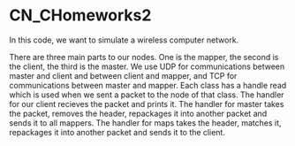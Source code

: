 # CN_CHomeworks2
In this code, we want to simulate a wireless computer network. 

There are three main parts to our nodes. One is the mapper, the second is the client, the third is the master. We use UDP for communications between master and client and between client and mapper, and TCP for communications between master and mapper. Each class has a handle read which is used when we sent a packet to the node of that class. The handler for our client recieves the packet and prints it. The handler for master takes the packet, removes the header, repackages it into another packet and sends it to all mappers. The handler for maps takes the header, matches it, repackages it into another packet and sends it to the client.

